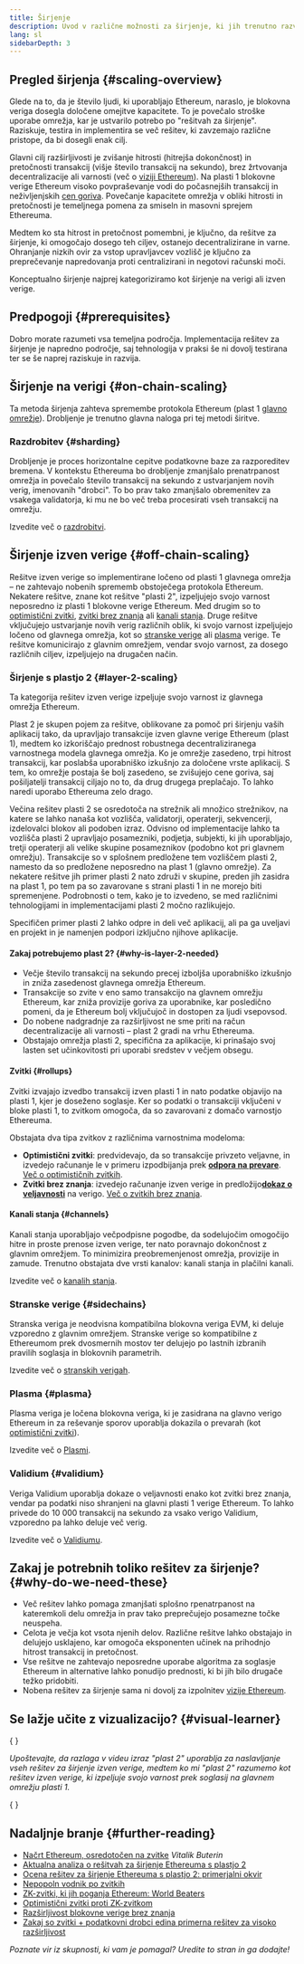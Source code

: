 ```yaml
---
title: Širjenje
description: Uvod v različne možnosti za širjenje, ki jih trenutno razvija skupnost Ethereum.
lang: sl
sidebarDepth: 3
---
```


## Pregled širjenja {#scaling-overview}

Glede na to, da je število ljudi, ki uporabljajo Ethereum, naraslo, je blokovna veriga dosegla določene omejitve kapacitete. To je povečalo stroške uporabe omrežja, kar je ustvarilo potrebo po "rešitvah za širjenje". Raziskuje, testira in implementira se več rešitev, ki zavzemajo različne pristope, da bi dosegli enak cilj.

Glavni cilj razširljivosti je zvišanje hitrosti (hitrejša dokončnost) in pretočnosti transakcij (višje število transakcij na sekundo), brez žrtvovanja decentralizacije ali varnosti (več o [viziji Ethereum](/roadmap/vision/)). Na plasti 1 blokovne verige Ethereum visoko povpraševanje vodi do počasnejših transakcij in neživljenjskih [cen goriva](/developers/docs/gas/). Povečanje kapacitete omrežja v obliki hitrosti in pretočnosti je temeljnega pomena za smiseln in masovni sprejem Ethereuma.

Medtem ko sta hitrost in pretočnost pomembni, je ključno, da rešitve za širjenje, ki omogočajo dosego teh ciljev, ostanejo decentralizirane in varne. Ohranjanje nizkih ovir za vstop upravljavcev vozlišč je ključno za preprečevanje napredovanja proti centralizirani in negotovi računski moči.

Konceptualno širjenje najprej kategoriziramo kot širjenje na verigi ali izven verige.

## Predpogoji {#prerequisites}

Dobro morate razumeti vsa temeljna področja. Implementacija rešitev za širjenje je napredno področje, saj tehnologija v praksi še ni dovolj testirana ter se še naprej raziskuje in razvija.

## Širjenje na verigi {#on-chain-scaling}

Ta metoda širjenja zahteva spremembe protokola Ethereum (plast 1 [glavno omrežje](/glossary/#mainnet)). Drobljenje je trenutno glavna naloga pri tej metodi širitve.

### Razdrobitev {#sharding}

Drobljenje je proces horizontalne cepitve podatkovne baze za razporeditev bremena. V kontekstu Ethereuma bo drobljenje zmanjšalo prenatrpanost omrežja in povečalo število transakcij na sekundo z ustvarjanjem novih verig, imenovanih "drobci". To bo prav tako zmanjšalo obremenitev za vsakega validatorja, ki mu ne bo več treba procesirati vseh transakcij na omrežju.

Izvedite več o [razdrobitvi](/roadmap/danksharding/).

## Širjenje izven verige {#off-chain-scaling}

Rešitve izven verige so implementirane ločeno od plasti 1 glavnega omrežja – ne zahtevajo nobenih sprememb obstoječega protokola Ethereum. Nekatere rešitve, znane kot rešitve "plasti 2", izpeljujejo svojo varnost neposredno iz plasti 1 blokovne verige Ethereum. Med drugim so to [optimistični zvitki](/developers/docs/scaling/optimistic-rollups/), [zvitki brez znanja](/developers/docs/scaling/zk-rollups/) ali [kanali stanja](/developers/docs/scaling/state-channels/). Druge rešitve vključujejo ustvarjanje novih verig različnih oblik, ki svojo varnost izpeljujejo ločeno od glavnega omrežja, kot so [stranske verige](#sidechains) ali [plasma](#plasma) verige. Te rešitve komunicirajo z glavnim omrežjem, vendar svojo varnost, za dosego različnih ciljev, izpeljujejo na drugačen način.

### Širjenje s plastjo 2 {#layer-2-scaling}

Ta kategorija rešitev izven verige izpeljuje svojo varnost iz glavnega omrežja Ethereum.

Plast 2 je skupen pojem za rešitve, oblikovane za pomoč pri širjenju vaših aplikacij tako, da upravljajo transakcije izven glavne verige Ethereum (plast 1), medtem ko izkoriščajo prednost robustnega decentraliziranega varnostnega modela glavnega omrežja. Ko je omrežje zasedeno, trpi hitrost transakcij, kar poslabša uporabniško izkušnjo za določene vrste aplikacij. S tem, ko omrežje postaja še bolj zasedeno, se zvišujejo cene goriva, saj pošiljatelji transakcij ciljajo no to, da drug drugega preplačajo. To lahko naredi uporabo Ethereuma zelo drago.

Večina rešitev plasti 2 se osredotoča na strežnik ali množico strežnikov, na katere se lahko nanaša kot vozlišča, validatorji, operaterji, sekvencerji, izdelovalci blokov ali podoben izraz. Odvisno od implementacije lahko ta vozlišča plasti 2 upravljajo posamezniki, podjetja, subjekti, ki jih uporabljajo, tretji operaterji ali velike skupine posameznikov (podobno kot pri glavnem omrežju). Transakcije so v splošnem predložene tem vozliščem plasti 2, namesto da so predložene neposredno na plast 1 (glavno omrežje). Za nekatere rešitve jih primer plasti 2 nato združi v skupine, preden jih zasidra na plast 1, po tem pa so zavarovane s strani plasti 1 in ne morejo biti spremenjene. Podrobnosti o tem, kako je to izvedeno, se med različnimi tehnologijami in implementacijami plasti 2 močno razlikujejo.

Specifičen primer plasti 2 lahko odpre in deli več aplikacij, ali pa ga uveljavi en projekt in je namenjen podpori izključno njihove aplikacije.

#### Zakaj potrebujemo plast 2? {#why-is-layer-2-needed}

- Večje število transakcij na sekundo precej izboljša uporabniško izkušnjo in zniža zasedenost glavnega omrežja Ethereum.
- Transakcije so zvite v eno samo transakcijo na glavnem omrežju Ethereum, kar zniža provizije goriva za uporabnike, kar posledično pomeni, da je Ethereum bolj vključujoč in dostopen za ljudi vsepovsod.
- Do nobene nadgradnje za razširljivost ne sme priti na račun decentralizacije ali varnosti – plast 2 gradi na vrhu Ethereuma.
- Obstajajo omrežja plasti 2, specifična za aplikacije, ki prinašajo svoj lasten set učinkovitosti pri uporabi sredstev v večjem obsegu.

#### Zvitki {#rollups}

Zvitki izvajajo izvedbo transakcij izven plasti 1 in nato podatke objavijo na plasti 1, kjer je doseženo soglasje. Ker so podatki o transakciji vključeni v bloke plasti 1, to zvitkom omogoča, da so zavarovani z domačo varnostjo Ethereuma.

Obstajata dva tipa zvitkov z različnima varnostnima modeloma:

- **Optimistični zvitki**: predvidevajo, da so transakcije privzeto veljavne, in izvedejo računanje le v primeru izpodbijanja prek [**odpora na prevare**](/glossary/#fraud-proof). [Več o optimističnih zvitkih](/developers/docs/scaling/optimistic-rollups/).
- **Zvitki brez znanja**: izvedejo računanje izven verige in predložijo[**dokaz o veljavnosti**](/glossary/#validity-proof) na verigo. [Več o zvitkih brez znanja](/developers/docs/scaling/zk-rollups/).

#### Kanali stanja {#channels}

Kanali stanja uporabljajo večpodpisne pogodbe, da sodelujočim omogočijo hitre in proste prenose izven verige, ter nato poravnajo dokončnost z glavnim omrežjem. To minimizira preobremenjenost omrežja, provizije in zamude. Trenutno obstajata dve vrsti kanalov: kanali stanja in plačilni kanali.

Izvedite več o [kanalih stanja](/developers/docs/scaling/state-channels/).

### Stranske verige {#sidechains}

Stranska veriga je neodvisna kompatibilna blokovna veriga EVM, ki deluje vzporedno z glavnim omrežjem. Stranske verige so kompatibilne z Ethereumom prek dvosmernih mostov ter delujejo po lastnih izbranih pravilih soglasja in blokovnih parametrih.

Izvedite več o [stranskih verigah](/developers/docs/scaling/sidechains/).

### Plasma {#plasma}

Plasma veriga je ločena blokovna veriga, ki je zasidrana na glavno verigo Ethereum in za reševanje sporov uporablja dokazila o prevarah (kot [optimistični zvitki](/developers/docs/scaling/optimistic-rollups/)).

Izvedite več o [Plasmi](/developers/docs/scaling/plasma/).

### Validium {#validium}

Veriga Validium uporablja dokaze o veljavnosti enako kot zvitki brez znanja, vendar pa podatki niso shranjeni na glavni plasti 1 verige Ethereum. To lahko privede do 10 000 transakcij na sekundo za vsako verigo Validium, vzporedno pa lahko deluje več verig.

Izvedite več o [Validiumu](/developers/docs/scaling/validium/).

## Zakaj je potrebnih toliko rešitev za širjenje? {#why-do-we-need-these}

- Več rešitev lahko pomaga zmanjšati splošno rpenatrpanost na kateremkoli delu omrežja in prav tako preprečujejo posamezne točke neuspeha.
- Celota je večja kot vsota njenih delov. Različne rešitve lahko obstajajo in delujejo usklajeno, kar omogoča eksponenten učinek na prihodnjo hitrost transakcij in pretočnost.
- Vse rešitve ne zahtevajo neposredne uporabe algoritma za soglasje Ethereum in alternative lahko ponudijo prednosti, ki bi jih bilo drugače težko pridobiti.
- Nobena rešitev za širjenje sama ni dovolj za izpolnitev [vizije Ethereum](/roadmap/vision/).

## Se lažje učite z vizualizacijo? {#visual-learner}

{
<YouTube id="BgCgauWVTs0" />
}

_Upoštevajte, da razlaga v videu izraz "plast 2" uporablja za naslavljanje vseh rešitev za širjenje izven verige, medtem ko mi "plast 2" razumemo kot rešitev izven verige, ki izpeljuje svojo varnost prek soglasij na glavnem omrežju plasti 1._

{
<YouTube id="7pWxCklcNsU" />
}

## Nadaljnje branje {#further-reading}

- [Načrt Ethereum, osredotočen na zvitke](https://ethereum-magicians.org/t/a-rollup-centric-ethereum-roadmap/4698) _Vitalik Buterin_
- [Aktualna analiza o rešitvah za širjenje Ethereuma s plastjo 2](https://www.l2beat.com/)
- [Ocena rešitev za širjenje Ethereuma s plastjo 2: primerjalni okvir](https://medium.com/matter-labs/evaluating-ethereum-l2-scaling-solutions-a-comparison-framework-b6b2f410f955)
- [Nepopoln vodnik po zvitkih](https://vitalik.eth.limo/general/2021/01/05/rollup.html)
- [ZK-zvitki, ki jih poganja Ethereum: World Beaters](https://hackmd.io/@canti/rkUT0BD8K)
- [Optimistični zvitki proti ZK-zvitkom](https://limechain.tech/blog/optimistic-rollups-vs-zk-rollups/)
- [Razširljivost blokovne verige brez znanja](https://ethworks.io/assets/download/zero-knowledge-blockchain-scaling-ethworks.pdf)
- [Zakaj so zvitki + podatkovni drobci edina primerna rešitev za visoko razširljivost](https://polynya.medium.com/why-rollups-data-shards-are-the-only-sustainable-solution-for-high-scalability-c9aabd6fbb48)

_Poznate vir iz skupnosti, ki vam je pomagal? Uredite to stran in ga dodajte!_
